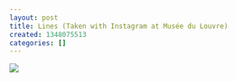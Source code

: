 ```yaml
---
layout: post
title: Lines (Taken with Instagram at Musée du Louvre)
created: 1348075513
categories: []
---
```

<img src="http://25.media.tumblr.com/tumblr_malxq2oLJ21rsr8w3o1_500.jpg"/><br/><br/>
